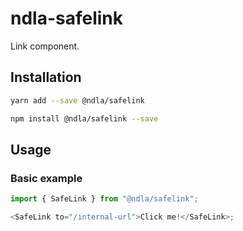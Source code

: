 # ndla-safelink

Link component.

## Installation

```sh
yarn add --save @ndla/safelink
```

```sh
npm install @ndla/safelink --save
```

## Usage

### Basic example

```js
import { SafeLink } from "@ndla/safelink";

<SafeLink to="/internal-url">Click me!</SafeLink>;
```
